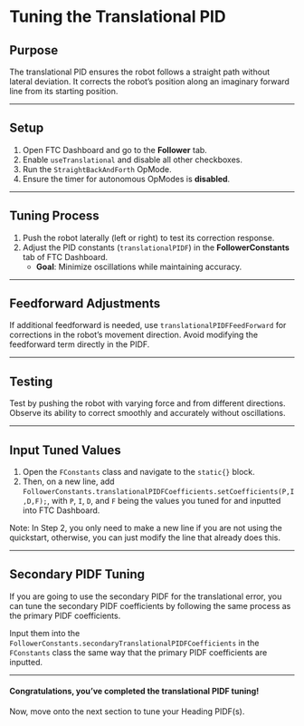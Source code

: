 # Tuning the Translational PID

## Purpose

The translational PID ensures the robot follows a straight path without lateral deviation. It corrects the robot’s position along an imaginary forward line from its starting position.

---

## Setup

1. Open FTC Dashboard and go to the **Follower** tab.
2. Enable `useTranslational` and disable all other checkboxes.
3. Run the `StraightBackAndForth` OpMode.
4. Ensure the timer for autonomous OpModes is **disabled**.

---

## Tuning Process

1. Push the robot laterally (left or right) to test its correction response.
2. Adjust the PID constants (`translationalPIDF`) in the **FollowerConstants** tab of FTC Dashboard.
    - **Goal**: Minimize oscillations while maintaining accuracy.

---

## Feedforward Adjustments

If additional feedforward is needed, use `translationalPIDFFeedForward` for corrections in the robot’s movement direction. Avoid modifying the feedforward term directly in the PIDF.

---

## Testing

Test by pushing the robot with varying force and from different directions. Observe its ability to correct smoothly and accurately without oscillations.

---

## Input Tuned Values

1. Open the `FConstants` class and navigate to the `static{}` block.
2. Then, on a new line, add `FollowerConstants.translationalPIDFCoefficients.setCoefficients(P,I,D,F);`, with `P`, `I`, `D`, and `F` being the values you tuned for and inputted into FTC Dashboard.

Note: In Step 2, you only need to make a new line if you are not using the quickstart, otherwise, you can just modify the line that already does this.  

---

## Secondary PIDF Tuning

If you are going to use the secondary PIDF for the translational error, you can tune the secondary PIDF coefficients by following the same process as the primary PIDF coefficients.

Input them into the `FollowerConstants.secondaryTranslationalPIDFCoefficients` in the `FConstants` class the same way that the primary PIDF coefficients are inputted.

---

#### Congratulations, you’ve completed the translational PIDF tuning!
Now, move onto the next section to tune your Heading PIDF(s).
